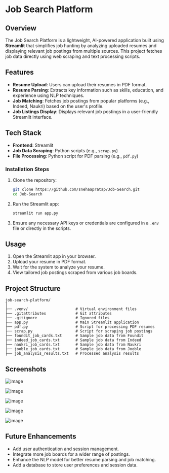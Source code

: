 # Job Search Platform

## Overview
The Job Search Platform is a lightweight, AI-powered application built using **Streamlit** that simplifies job hunting by analyzing uploaded resumes and displaying relevant job postings from multiple sources. This project fetches job data directly using web scraping and text processing scripts.

## Features
- **Resume Upload**: Users can upload their resumes in PDF format.
- **Resume Parsing**: Extracts key information such as skills, education, and experience using NLP techniques.
- **Job Matching**: Fetches job postings from popular platforms (e.g., Indeed, Naukri) based on the user's profile.
- **Job Listings Display**: Displays relevant job postings in a user-friendly Streamlit interface.

## Tech Stack
- **Frontend**: Streamlit
- **Job Data Scraping**: Python scripts (e.g., `scrap.py`)
- **File Processing**: Python script for PDF parsing (e.g., `pdf.py`)

### Installation Steps
1. Clone the repository:
   ```bash
   git clone https://github.com/snehaapratap/Job-Search.git
   cd Job-Search
   ```

2. Run the Streamlit app:
   ```bash
   streamlit run app.py
   ```
4. Ensure any necessary API keys or credentials are configured in a `.env` file or directly in the scripts.

## Usage
1. Open the Streamlit app in your browser.
2. Upload your resume in PDF format.
3. Wait for the system to analyze your resume.
4. View tailored job postings scraped from various job boards.

## Project Structure
```
job-search-platform/
│
├── .venv/                     # Virtual environment files
├── .gitattributes             # Git attributes
├── .gitignore                 # Ignored files
├── app.py                     # Main Streamlit application
├── pdf.py                     # Script for processing PDF resumes
├── scrap.py                   # Script for scraping job postings
├── foundit_job_cards.txt      # Sample job data from Foundit
├── indeed_job_cards.txt       # Sample job data from Indeed
├── naukri_job_cards.txt       # Sample job data from Naukri
├── jooble_job_cards.txt       # Sample job data from Jooble
├── job_analysis_results.txt   # Processed analysis results
```
## Screenshots
![image](https://github.com/user-attachments/assets/03f3663e-c234-432e-99d4-2a2f68dba966)

![image](https://github.com/user-attachments/assets/03ba08db-240f-4357-a2e2-20fe30dc8226)

![image](https://github.com/user-attachments/assets/f72be01a-3eef-4d4e-8403-f381bb97cf7a)

![image](https://github.com/user-attachments/assets/1b188887-8c41-4065-b707-9b81ca79c931)

![image](https://github.com/user-attachments/assets/f57c3b4c-0213-4f56-823f-da7d0bbb66dd)



## Future Enhancements
- Add user authentication and session management.
- Integrate more job boards for a wider range of postings.
- Enhance the NLP model for better resume parsing and job matching.
- Add a database to store user preferences and session data.
